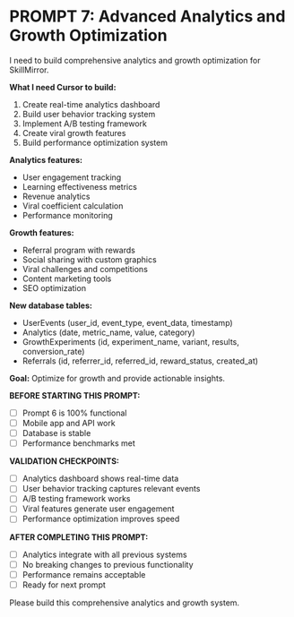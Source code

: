 # PROMPT 7: Advanced Analytics and Growth Optimization

I need to build comprehensive analytics and growth optimization for SkillMirror.

**What I need Cursor to build:**
1. Create real-time analytics dashboard
2. Build user behavior tracking system
3. Implement A/B testing framework
4. Create viral growth features
5. Build performance optimization system

**Analytics features:**
- User engagement tracking
- Learning effectiveness metrics
- Revenue analytics
- Viral coefficient calculation
- Performance monitoring

**Growth features:**
- Referral program with rewards
- Social sharing with custom graphics
- Viral challenges and competitions
- Content marketing tools
- SEO optimization

**New database tables:**
- UserEvents (user_id, event_type, event_data, timestamp)
- Analytics (date, metric_name, value, category)
- GrowthExperiments (id, experiment_name, variant, results, conversion_rate)
- Referrals (id, referrer_id, referred_id, reward_status, created_at)

**Goal:** Optimize for growth and provide actionable insights.

**BEFORE STARTING THIS PROMPT:**
- [ ] Prompt 6 is 100% functional
- [ ] Mobile app and API work
- [ ] Database is stable
- [ ] Performance benchmarks met

**VALIDATION CHECKPOINTS:**
- [ ] Analytics dashboard shows real-time data
- [ ] User behavior tracking captures relevant events
- [ ] A/B testing framework works
- [ ] Viral features generate user engagement
- [ ] Performance optimization improves speed

**AFTER COMPLETING THIS PROMPT:**
- [ ] Analytics integrate with all previous systems
- [ ] No breaking changes to previous functionality
- [ ] Performance remains acceptable
- [ ] Ready for next prompt

Please build this comprehensive analytics and growth system.